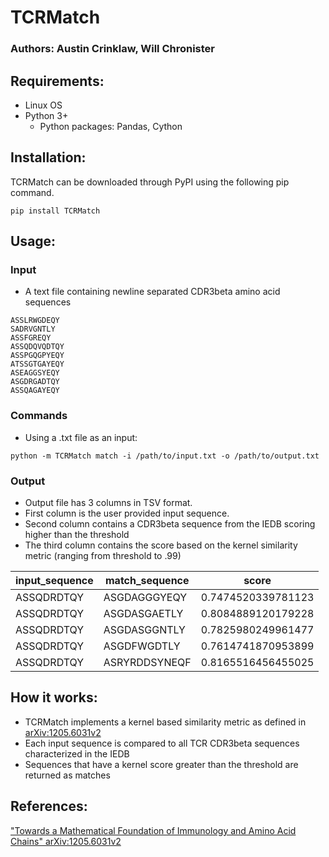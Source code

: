 # TCRMatch
### Authors: Austin Crinklaw, Will Chronister

## Requirements:
- Linux OS
- Python 3+
  - Python packages: Pandas, Cython

## Installation:
TCRMatch can be downloaded through PyPI using the following pip command.
```shell
pip install TCRMatch
```

## Usage:
### Input  
-  A text file containing newline separated CDR3beta amino acid sequences
  ```
ASSLRWGDEQY
SADRVGNTLY
ASSFGREQY
ASSQDQVQDTQY
ASSPGQGPYEQY
ATSSGTGAYEQY
ASEAGGSYEQY
ASGDRGADTQY
ASSQAGAYEQY
  ```


### Commands
-  Using a .txt file as an input:
```shell
python -m TCRMatch match -i /path/to/input.txt -o /path/to/output.txt
```
### Output  
-  Output file has 3 columns in TSV format. 
-  First column is the user provided input sequence.  
-  Second column contains a CDR3beta sequence from the IEDB scoring higher than the threshold
-  The third column contains the score based on the kernel similarity metric (ranging from threshold to .99)

| input_sequence | match_sequence | score              |
|----------------|----------------|--------------------|
| ASSQDRDTQY     | ASGDAGGGYEQY   | 0.7474520339781123 |
| ASSQDRDTQY     | ASGDASGAETLY   | 0.8084889120179228 |
| ASSQDRDTQY     | ASGDASGGNTLY   | 0.7825980249961477 |
| ASSQDRDTQY     | ASGDFWGDTLY    | 0.7614741870953899 |
| ASSQDRDTQY     | ASRYRDDSYNEQF  | 0.8165516456455025 |

## How it works:
- TCRMatch implements a kernel based similarity metric as defined in [arXiv:1205.6031v2](https://arxiv.org/abs/1205.6031v2)
- Each input sequence is compared to all TCR CDR3beta sequences characterized in the IEDB
- Sequences that have a kernel score greater than the threshold are returned as matches

## References:
["Towards a Mathematical Foundation of Immunology and Amino Acid Chains" arXiv:1205.6031v2](https://arxiv.org/abs/1205.6031v2)

